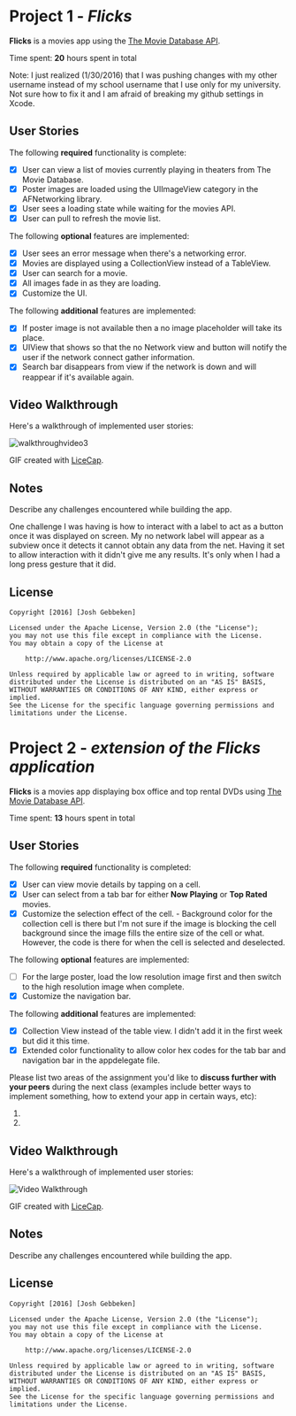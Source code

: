 # Project 1 - *Flicks*

**Flicks** is a movies app using the [The Movie Database API](http://docs.themoviedb.apiary.io/#).

Time spent: **20** hours spent in total

Note: I just realized (1/30/2016) that I was pushing changes with my other username instead of my school username that I use only for my university. Not sure how to fix it and I am afraid of breaking my github settings in Xcode.

## User Stories

The following **required** functionality is complete:

- [x] User can view a list of movies currently playing in theaters from The Movie Database.
- [x] Poster images are loaded using the UIImageView category in the AFNetworking library.
- [x] User sees a loading state while waiting for the movies API.
- [x] User can pull to refresh the movie list.

The following **optional** features are implemented:

- [x] User sees an error message when there's a networking error.
- [x] Movies are displayed using a CollectionView instead of a TableView.
- [x] User can search for a movie.
- [x] All images fade in as they are loading.
- [x] Customize the UI.

The following **additional** features are implemented:

- [x] If poster image is not available then a no image placeholder will take its place.
- [x] UIView that shows so that the no Network view and button will notify the user if the network connect gather information. 
- [x] Search bar disappears from view if the network is down and will reappear if it's available again.

## Video Walkthrough 

Here's a walkthrough of implemented user stories:



![walkthroughvideo3](https://cloud.githubusercontent.com/assets/14221032/12700412/cc36c2ba-c79e-11e5-8d16-91c741819dad.gif)

GIF created with [LiceCap](http://www.cockos.com/licecap/).

## Notes

Describe any challenges encountered while building the app.

One challenge I was having is how to interact with a label to act as a button once it was displayed on screen. My no network label will appear as a subview once it detects it cannot obtain any data from the net. Having it set to allow interaction with it didn't give me any results. It's only when I had a long press gesture that it did.

## License

    Copyright [2016] [Josh Gebbeken]

    Licensed under the Apache License, Version 2.0 (the "License");
    you may not use this file except in compliance with the License.
    You may obtain a copy of the License at

        http://www.apache.org/licenses/LICENSE-2.0

    Unless required by applicable law or agreed to in writing, software
    distributed under the License is distributed on an "AS IS" BASIS,
    WITHOUT WARRANTIES OR CONDITIONS OF ANY KIND, either express or implied.
    See the License for the specific language governing permissions and
    limitations under the License.
    
##    
    
    
# Project 2 - *extension of the Flicks application*

**Flicks** is a movies app displaying box office and top rental DVDs using [The Movie Database API](http://docs.themoviedb.apiary.io/#).

Time spent: **13** hours spent in total

## User Stories

The following **required** functionality is completed:

- [x] User can view movie details by tapping on a cell.
- [x] User can select from a tab bar for either **Now Playing** or **Top Rated** movies.
- [x] Customize the selection effect of the cell. - Background color for the collection cell is there but I'm not sure if the image is blocking the cell background since the image fills the entire size of the cell or what. However, the code is there for when the cell is selected and deselected.

The following **optional** features are implemented:

- [ ] For the large poster, load the low resolution image first and then switch to the high resolution image when complete.
- [x] Customize the navigation bar.

The following **additional** features are implemented:

- [x] Collection View instead of the table view. I didn't add it in the first week but did it this time.
- [x] Extended color functionality to allow color hex codes for the tab bar and navigation bar in the appdelegate file.

Please list two areas of the assignment you'd like to **discuss further with your peers** during the next class (examples include better ways to implement something, how to extend your app in certain ways, etc):

1. 
2. 

## Video Walkthrough 

Here's a walkthrough of implemented user stories:

<img src='http://imgur.com/mRXUg8m.gifv' title='Video Walkthrough' width='' alt='Video Walkthrough' />

GIF created with [LiceCap](http://www.cockos.com/licecap/).

## Notes

Describe any challenges encountered while building the app.

## License

    Copyright [2016] [Josh Gebbeken]

    Licensed under the Apache License, Version 2.0 (the "License");
    you may not use this file except in compliance with the License.
    You may obtain a copy of the License at

        http://www.apache.org/licenses/LICENSE-2.0

    Unless required by applicable law or agreed to in writing, software
    distributed under the License is distributed on an "AS IS" BASIS,
    WITHOUT WARRANTIES OR CONDITIONS OF ANY KIND, either express or implied.
    See the License for the specific language governing permissions and
    limitations under the License.


